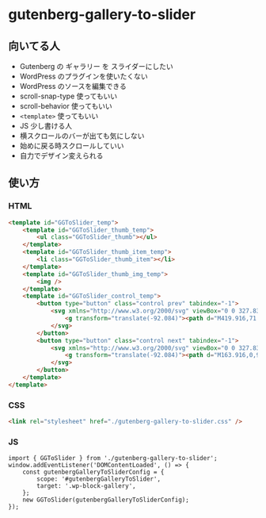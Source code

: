 # gutenberg-gallery-to-slider

## 向いてる人

 - Gutenberg の ギャラリー を スライダーにしたい
 - WordPress のプラグインを使いたくない
 - WordPress のソースを編集できる
 - scroll-snap-type 使ってもいい
 - scroll-behavior 使ってもいい
 - `<template>` 使ってもいい
 - JS 少し書ける人
 - 横スクロールのバーが出ても気にしない
 - 始めに戻る時スクロールしていい
 - 自力でデザイン変えられる

## 使い方

### HTML

```HTML
<template id="GGToSlider_temp">
    <template id="GGToSlider_thumb_temp">
        <ul class="GGToSlider_thumb"></ul>
    </template>
    <template id="GGToSlider_thumb_item_temp">
        <li class="GGToSlider_thumb_item"></li>
    </template>
    <template id="GGToSlider_thumb_img_temp">
        <img />
    </template>
    <template id="GGToSlider_control_temp">
        <button type="button" class="control prev" tabindex="-1">
            <svg xmlns="http://www.w3.org/2000/svg" viewBox="0 0 327.832 512">
                <g transform="translate(-92.084)"><path d="M419.916,71.821,348.084,0l-256,256.005L348.084,512l71.832-71.822L235.742,256.005Z" /></g>
            </svg>
        </button>
        <button type="button" class="control next" tabindex="-1">
            <svg xmlns="http://www.w3.org/2000/svg" viewBox="0 0 327.832 512">
                <g transform="translate(-92.084)"><path d="M163.916,0,92.084,71.822,276.258,256,92.084,440.178,163.916,512l256-256Z" /></g>
            </svg>
        </button>
    </template>
</template>
```

### CSS

```HTML
<link rel="stylesheet" href="./gutenberg-gallery-to-slider.css" />
```

### JS

```JS
import { GGToSlider } from './gutenberg-gallery-to-slider';
window.addEventListener('DOMContentLoaded', () => {
	const gutenbergGalleryToSliderConfig = {
		scope: '#gutenbergGalleryToSlider',
		target: '.wp-block-gallery',
	};
    new GGToSlider(gutenbergGalleryToSliderConfig);
});
```
